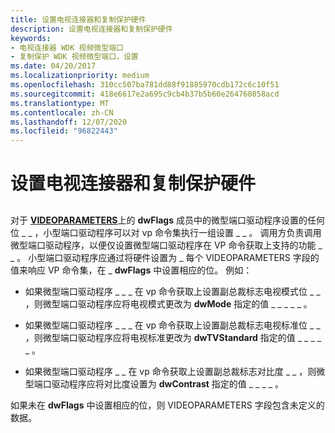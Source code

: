 ```yaml
---
title: 设置电视连接器和复制保护硬件
description: 设置电视连接器和复制保护硬件
keywords:
- 电视连接器 WDK 视频微型端口
- 复制保护 WDK 视频微型端口，设置
ms.date: 04/20/2017
ms.localizationpriority: medium
ms.openlocfilehash: 310cc507ba781dd88f91885970cdb172c6c10f51
ms.sourcegitcommit: 418e6617e2a695c9cb4b37b5b60e264760858acd
ms.translationtype: MT
ms.contentlocale: zh-CN
ms.lasthandoff: 12/07/2020
ms.locfileid: "96822443"
---
```

# <a name="setting-tv-connector-and-copy-protection-hardware"></a>设置电视连接器和复制保护硬件


## <span id="ddk_setting_tv_connector_and_copy_protection_hardware_gg"></span><span id="DDK_SETTING_TV_CONNECTOR_AND_COPY_PROTECTION_HARDWARE_GG"></span>


对于 [**VIDEOPARAMETERS**](/windows/win32/api/tvout/ns-tvout-videoparameters)上的 **dwFlags** 成员中的微型端口驱动程序设置的任何位 \_ \_ ，小型端口驱动程序可以对 vp 命令集执行一组设置 \_ \_ 。 调用方负责调用微型端口驱动程序，以便仅设置微型端口驱动程序在 VP 命令获取上支持的功能 \_ \_ 。 小型端口驱动程序应通过将硬件设置为 \_ 每个 VIDEOPARAMETERS 字段的值来响应 VP 命令集，在 \_ **dwFlags** 中设置相应的位。 例如：

-   如果微型端口驱动程序 \_ \_ \_ 在 vp 命令获取上设置副总裁标志电视模式位 \_ \_ ，则微型端口驱动程序应将电视模式更改为 **dwMode** 指定的值 \_ \_ \_ \_ \_ 。

-   如果微型端口驱动程序 \_ \_ \_ 在 vp 命令获取上设置副总裁标志电视标准位 \_ \_ ，则微型端口驱动程序应将电视标准更改为 **dwTVStandard** 指定的值 \_ \_ \_ \_ \_ 。

-   如果微型端口驱动程序 \_ \_ 在 vp 命令获取上设置副总裁标志对比度 \_ \_ ，则微型端口驱动程序应将对比度设置为 **dwContrast** 指定的值 \_ \_ \_ \_ 。

如果未在 **dwFlags** 中设置相应的位，则 VIDEOPARAMETERS 字段包含未定义的数据。

 

